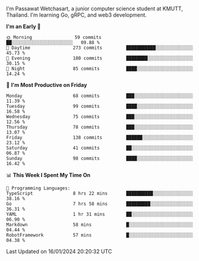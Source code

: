 
I'm Passawat Wetchasart, a junior computer science student at KMUTT, Thailand. I'm learning Go, gRPC, and web3 development.



<!--START_SECTION:waka-->
**I'm an Early 🐤** 

```text
🌞 Morning                59 commits          ██░░░░░░░░░░░░░░░░░░░░░░░   09.88 % 
🌆 Daytime                273 commits         ███████████░░░░░░░░░░░░░░   45.73 % 
🌃 Evening                180 commits         ████████░░░░░░░░░░░░░░░░░   30.15 % 
🌙 Night                  85 commits          ████░░░░░░░░░░░░░░░░░░░░░   14.24 % 
```
📅 **I'm Most Productive on Friday** 

```text
Monday                   68 commits          ███░░░░░░░░░░░░░░░░░░░░░░   11.39 % 
Tuesday                  99 commits          ████░░░░░░░░░░░░░░░░░░░░░   16.58 % 
Wednesday                75 commits          ███░░░░░░░░░░░░░░░░░░░░░░   12.56 % 
Thursday                 78 commits          ███░░░░░░░░░░░░░░░░░░░░░░   13.07 % 
Friday                   138 commits         ██████░░░░░░░░░░░░░░░░░░░   23.12 % 
Saturday                 41 commits          ██░░░░░░░░░░░░░░░░░░░░░░░   06.87 % 
Sunday                   98 commits          ████░░░░░░░░░░░░░░░░░░░░░   16.42 % 
```


📊 **This Week I Spent My Time On** 

```text
💬 Programming Languages: 
TypeScript               8 hrs 22 mins       ██████████░░░░░░░░░░░░░░░   38.16 % 
Go                       7 hrs 58 mins       █████████░░░░░░░░░░░░░░░░   36.31 % 
YAML                     1 hr 31 mins        ██░░░░░░░░░░░░░░░░░░░░░░░   06.90 % 
Markdown                 58 mins             █░░░░░░░░░░░░░░░░░░░░░░░░   04.44 % 
RobotFramework           57 mins             █░░░░░░░░░░░░░░░░░░░░░░░░   04.38 % 
```


 Last Updated on 16/01/2024 20:20:32 UTC
<!--END_SECTION:waka-->

<!--
**markpassawat/markpassawat** is a ✨ _special_ ✨ repository because its `README.md` (this file) appears on your GitHub profile.

Here are some ideas to get you started:

- 🔭 I’m currently working on ...
- 🌱 I’m currently learning ...
- 👯 I’m looking to collaborate on ...
- 🤔 I’m looking for help with ...
- 💬 Ask me about ...
- 📫 How to reach me: ...
- 😄 Pronouns: He/Him
- ⚡ Fun fact: ...
-->
